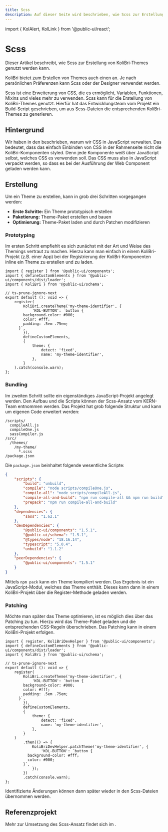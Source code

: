 ```yaml
---
title: Scss
description: Auf dieser Seite wird beschrieben, wie Scss zur Erstellung von KoliBri-Themes verwendet werden kann.
---
```


import { KolAlert, KolLink } from '@public-ui/react';

# Scss

Dieser Artikel beschreibt, wie Scss zur Erstellung von KoliBri-Themes genutzt werden kann.

<KolAlert _label="Designer oder Scss" _type="info" _variant="card">
  KoliBri bietet zum Erstellen von Themes auch einen <KolLink _label="Designer" _href="/docs/concepts/styling/designer" /> an. Je nach persönlichen Präferenzen kann Scss oder der Designer verwendet werden.
</KolAlert><br/>

Scss ist eine Erweiterung von CSS, die es ermöglicht, Variablen, Funktionen, Mixins und vieles mehr zu verwenden. Scss kann für die Erstellung von KoliBri-Themes genutzt. Hierfür hat das Entwicklungsteam vom Projekt <KolLink _label="KERN" _href="https://gitlab.opencode.de/kern-designsystem/pattern-library" _target="_blank" /> ein Build-Script geschrieben, um aus Scss-Dateien die entsprechenden KoliBri-Themes zu generieren.

## Hintergrund

Wir haben in den <KolLink _label="FAQ" _href="/docs/faq" /> beschrieben, warum wir CSS in JavaScript verwalten. Das bedeutet, dass das einfach Einbinden von CSS in der Rahmenseite nicht die KoliBri-Komponenten styled. Denn jede Komponente weiß über JavaScript selbst, welches CSS es verwenden soll. Das CSS muss also in JavaScript verpackt werden, so dass es bei der Ausführung der Web Component geladen werden kann.

## Erstellung

Um ein Theme zu erstellen, kann in grob drei Schritten vorgegangen werden:

- **Erste Schritte:** Ein Theme prototypisch erstellen
- **Paketierung:** Theme-Paket erstellen und bauen
- **Optimierung:** Theme-Paket laden und durch Patchen modifizieren

### Prototyping

Im ersten Schritt empfiehlt es sich zunächst mit der Art und Weise des Themings vertraut zu machen. Hierzu kann man einfach in einem KoliBri-Projekt (z.B. einer App) bei der Registrierung der KoliBri-Komponenten inline ein Theme zu erstellen und zu laden.

```tsx
import { register } from '@public-ui/components';
import { defineCustomElements } from '@public-ui/components/dist/loader';
import { KoliBri } from '@public-ui/schema';

// ts-prune-ignore-next
export default (): void => {
	register(
		KoliBri.createTheme('my-theme-identifier', {
			'KOL-BUTTON': `button {
        background-color: #000;
        color: #fff;
        padding: .5em .75em;
      }`,
		}),
		defineCustomElements,
		{
			theme: {
				detect: 'fixed',
				name: 'my-theme-identifier',
			},
		}
	).catch(console.warn);
};
```

### Bundling

Im zweiten Schritt sollte ein eigenständiges JavaScript-Projekt angelegt werden. Den Aufbau und die Scripte können der Scss-Ansatz vom KERN-Team entnommen werden. Das Projekt hat grob folgende Struktur und kann um eigenen Code erweitert werden:

```
/scripts/
  compileAll.js
  compileOne.js
  sassCompiler.js
/src/
  /themes/
    /my-theme/
      *.scss
/package.json
```

Die `package.json` beinhaltet folgende wesentliche Scripte:

```json
{
	"scripts": {
		"build": "unbuild",
		"compile": "node scripts/compileOne.js",
		"compile-all": "node scripts/compileAll.js",
		"compile-all-and-build": "npm run compile-all && npm run build",
		"prepack": "npm run compile-all-and-build"
	},
	"dependencies": {
		"sass": "1.62.1"
	},
	"devDependencies": {
		"@public-ui/components": "1.5.1",
		"@public-ui/schema": "1.5.1",
		"@types/node": "18.16.14",
		"typescript": "5.0.4",
		"unbuild": "1.1.2"
	},
	"peerDependencies": {
		"@public-ui/components": "1.5.1"
	}
}
```

Mittels `npm pack` kann ein Theme kompiliert werden. Das Ergebnis ist ein JavaScript-Modul, welches das Theme enthält. Dieses kann dann in einem KoliBri-Projekt über die Register-Methode geladen werden.

### Patching

Möchte man später das Theme optimieren, ist es möglich dies über das Patching zu tun. Hierzu wird das Theme-Paket geladen und die entsprechenden CSS-Regeln überschrieben. Das Patching kann in einem KoliBri-Projekt erfolgen.

```tsx
import { register, KoliBriDevHelper } from '@public-ui/components';
import { defineCustomElements } from '@public-ui/components/dist/loader';
import { KoliBri } from '@public-ui/schema';

// ts-prune-ignore-next
export default (): void => {
	register(
		KoliBri.createTheme('my-theme-identifier', {
			'KOL-BUTTON': `button {
        background-color: #000;
        color: #fff;
        padding: .5em .75em;
      }`,
		}),
		defineCustomElements,
		{
			theme: {
				detect: 'fixed',
				name: 'my-theme-identifier',
			},
		}
	)
		.then(() => {
			KoliBriDevHelper.patchTheme('my-theme-identifier', {
				'KOL-BUTTON': `button {
          background-color: #fff;
          color: #000;
        }`,
			});
		})
		.catch(console.warn);
};
```

Identifizierte Änderungen können dann später wieder in den Scss-Dateien übernommen werden.

## Referenzprojekt

Mehr zur Umsetzung des Scss-Ansatz findet sich im <KolLink _label="Git-Repository von KERN" _href="https://gitlab.opencode.de/kern-designsystem/pattern-library/-/tree/main/packages/themes" _target="_blank" />.
